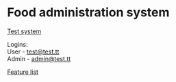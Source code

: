 # Food administration system

[Test system](http://pro2s.github.io/FoodApp/Food.Web/)

Logins:  
User - test@test.tt  
Admin - admin@test.tt  

[Feature list](https://github.com/pro2s/FoodApp/wiki/Feature-list) 
